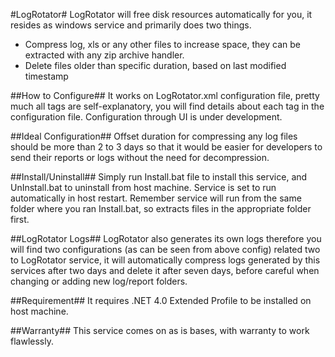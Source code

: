 #LogRotator#
LogRotator will free disk resources automatically for you, it resides as windows service and primarily does two things.
 
* Compress log, xls or any other files to increase space, they can be extracted with any zip archive handler.
* Delete files older than specific duration, based on last modified timestamp
 
##How to Configure##
It works on LogRotator.xml configuration file, pretty much all tags are self-explanatory, you will find details about each tag in the configuration file. Configuration through UI is under development. 
 
##Ideal Configuration##
Offset duration for compressing any log files should be more than 2 to 3 days so that it would be easier for developers to send their reports or logs without the need for decompression.
 
##Install/Uninstall##
Simply run Install.bat file to install this service, and UnInstall.bat to uninstall from host machine. Service is set to run automatically in host restart. Remember service will run from the same folder where you ran Install.bat, so extracts files in the appropriate folder first.
 
##LogRotator Logs##
LogRotator also generates its own logs therefore you will find two configurations (as can be seen from above config) related two to LogRotator service, it will automatically compress logs generated by this services after two days and delete it after seven days, before careful when changing or adding new log/report folders.
 
##Requirement##
It requires .NET 4.0 Extended Profile to be installed on host machine.

##Warranty##
This service comes on as is bases, with warranty to work flawlessly.
